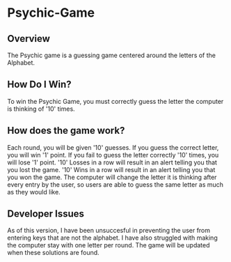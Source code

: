 # Psychic-Game

## Overview
The Psychic game is a guessing game centered around the letters of the Alphabet.

## How Do I Win?
To win the Psychic Game, you must correctly guess the letter the computer is thinking of '10' times.

## How does the game work?
Each round, you will be given '10' guesses. If you guess the correct letter, you will win '1' point. 
If you fail to guess the letter correctly '10' times, you will lose '1' point.
'10' Losses in a row will result in an alert telling you that you lost the game.
'10' Wins in a row will result in an alert telling you that you won the game.
The computer will change the letter it is thinking after every entry by the user, so users are able to guess 
the same letter as much as they would like. 

## Developer Issues
As of this version, I have been unsuccesful in preventing the user from entering keys that are not the alphabet.
I have also struggled with making the computer stay with one letter per round. The game will be updated when these 
solutions are found. 
